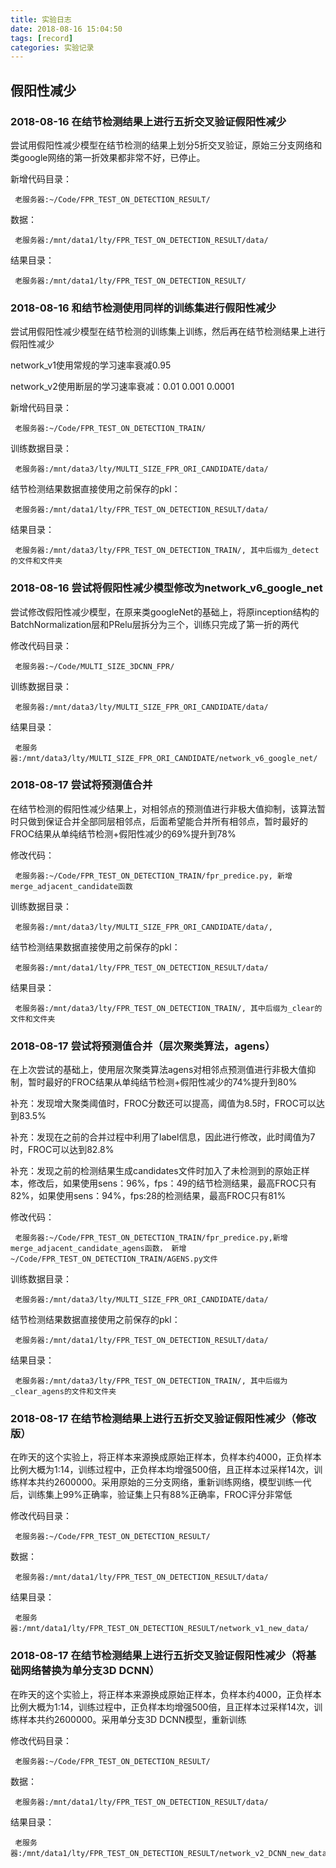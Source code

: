 ```yaml
---
title: 实验日志
date: 2018-08-16 15:04:50
tags: [record]
categories: 实验记录
---
```


## 假阳性减少

### 2018-08-16 在结节检测结果上进行五折交叉验证假阳性减少
尝试用假阳性减少模型在结节检测的结果上划分5折交叉验证，原始三分支网络和类google网络的第一折效果都非常不好，已停止。

新增代码目录：

     老服务器:~/Code/FPR_TEST_ON_DETECTION_RESULT/

数据：

     老服务器:/mnt/data1/lty/FPR_TEST_ON_DETECTION_RESULT/data/

结果目录：

     老服务器:/mnt/data1/lty/FPR_TEST_ON_DETECTION_RESULT/


### 2018-08-16 和结节检测使用同样的训练集进行假阳性减少
尝试用假阳性减少模型在结节检测的训练集上训练，然后再在结节检测结果上进行假阳性减少

network_v1使用常规的学习速率衰减0.95

network_v2使用断层的学习速率衰减：0.01 0.001 0.0001

新增代码目录：

     老服务器:~/Code/FPR_TEST_ON_DETECTION_TRAIN/

训练数据目录：

     老服务器:/mnt/data3/lty/MULTI_SIZE_FPR_ORI_CANDIDATE/data/

结节检测结果数据直接使用之前保存的pkl：

     老服务器:/mnt/data1/lty/FPR_TEST_ON_DETECTION_RESULT/data/

结果目录：

     老服务器:/mnt/data3/lty/FPR_TEST_ON_DETECTION_TRAIN/, 其中后缀为_detect的文件和文件夹

### 2018-08-16 尝试将假阳性减少模型修改为network_v6_google_net
尝试修改假阳性减少模型，在原来类googleNet的基础上，将原inception结构的BatchNormalization层和PRelu层拆分为三个，训练只完成了第一折的两代

修改代码目录：

     老服务器:~/Code/MULTI_SIZE_3DCNN_FPR/

训练数据目录：

     老服务器:/mnt/data3/lty/MULTI_SIZE_FPR_ORI_CANDIDATE/data/

结果目录：

     老服务器:/mnt/data3/lty/MULTI_SIZE_FPR_ORI_CANDIDATE/network_v6_google_net/

### 2018-08-17 尝试将预测值合并
在结节检测的假阳性减少结果上，对相邻点的预测值进行非极大值抑制，该算法暂时只做到保证合并全部同层相邻点，后面希望能合并所有相邻点，暂时最好的FROC结果从单纯结节检测+假阳性减少的69%提升到78%

修改代码：

     老服务器:~/Code/FPR_TEST_ON_DETECTION_TRAIN/fpr_predice.py, 新增merge_adjacent_candidate函数

训练数据目录：

     老服务器:/mnt/data3/lty/MULTI_SIZE_FPR_ORI_CANDIDATE/data/,

结节检测结果数据直接使用之前保存的pkl：

     老服务器:/mnt/data1/lty/FPR_TEST_ON_DETECTION_RESULT/data/

结果目录：

     老服务器:/mnt/data3/lty/FPR_TEST_ON_DETECTION_TRAIN/, 其中后缀为_clear的文件和文件夹

### 2018-08-17 尝试将预测值合并（层次聚类算法，agens）
在上次尝试的基础上，使用层次聚类算法agens对相邻点预测值进行非极大值抑制，暂时最好的FROC结果从单纯结节检测+假阳性减少的74%提升到80%

补充：发现增大聚类阈值时，FROC分数还可以提高，阈值为8.5时，FROC可以达到83.5%

补充：发现在之前的合并过程中利用了label信息，因此进行修改，此时阈值为7时，FROC可以达到82.8%

补充：发现之前的检测结果生成candidates文件时加入了未检测到的原始正样本，修改后，如果使用sens：96%，fps：49的结节检测结果，最高FROC只有82%，如果使用sens：94%，fps:28的检测结果，最高FROC只有81%

修改代码：

     老服务器:~/Code/FPR_TEST_ON_DETECTION_TRAIN/fpr_predice.py,新增merge_adjacent_candidate_agens函数， 新增~/Code/FPR_TEST_ON_DETECTION_TRAIN/AGENS.py文件

训练数据目录：

     老服务器:/mnt/data3/lty/MULTI_SIZE_FPR_ORI_CANDIDATE/data/

结节检测结果数据直接使用之前保存的pkl：

     老服务器:/mnt/data1/lty/FPR_TEST_ON_DETECTION_RESULT/data/

结果目录：

     老服务器:/mnt/data3/lty/FPR_TEST_ON_DETECTION_TRAIN/, 其中后缀为_clear_agens的文件和文件夹

### 2018-08-17 在结节检测结果上进行五折交叉验证假阳性减少（修改版）
在昨天的这个实验上，将正样本来源换成原始正样本，负样本约4000，正负样本比例大概为1:14，训练过程中，正负样本均增强500倍，且正样本过采样14次，训练样本共约2600000。采用原始的三分支网络，重新训练网络，模型训练一代后，训练集上99%正确率，验证集上只有88%正确率，FROC评分非常低

修改代码目录：

     老服务器:~/Code/FPR_TEST_ON_DETECTION_RESULT/

数据：

     老服务器:/mnt/data1/lty/FPR_TEST_ON_DETECTION_RESULT/data/

结果目录：

     老服务器:/mnt/data1/lty/FPR_TEST_ON_DETECTION_RESULT/network_v1_new_data/

### 2018-08-17 在结节检测结果上进行五折交叉验证假阳性减少（将基础网络替换为单分支3D DCNN）
在昨天的这个实验上，将正样本来源换成原始正样本，负样本约4000，正负样本比例大概为1:14，训练过程中，正负样本均增强500倍，且正样本过采样14次，训练样本共约2600000。采用单分支3D DCNN模型，重新训练

修改代码目录：

     老服务器:~/Code/FPR_TEST_ON_DETECTION_RESULT/

数据：

     老服务器:/mnt/data1/lty/FPR_TEST_ON_DETECTION_RESULT/data/

结果目录：

     老服务器:/mnt/data1/lty/FPR_TEST_ON_DETECTION_RESULT/network_v2_DCNN_new_data/